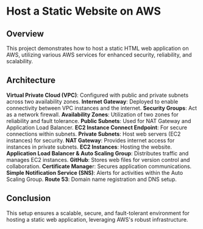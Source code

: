 # Host a Static Website on AWS

## Overview
This project demonstrates how to host a static HTML web application on AWS, utilizing various AWS services for enhanced security, reliability, and scalability.

## Architecture
**Virtual Private Cloud (VPC)**: Configured with public and private subnets across two availability zones.
**Internet Gateway**: Deployed to enable connectivity between VPC instances and the internet.
**Security Groups**: Act as a network firewall.
**Availability Zones**: Utilization of two zones for reliability and fault tolerance.
**Public Subnets**: Used for NAT Gateway and Application Load Balancer.
**EC2 Instance Connect Endpoint**: For secure connections within subnets.
**Private Subnets**: Host web servers (EC2 instances) for security.
**NAT Gateway**: Provides internet access for instances in private subnets.
**EC2 Instances**: Hosting the website.
**Application Load Balancer & Auto Scaling Group**: Distributes traffic and manages EC2 instances.
**GitHub**: Stores web files for version control and collaboration.
**Certificate Manage**r: Secures application communications.
**Simple Notification Service (SNS)**: Alerts for activities within the Auto Scaling Group.
**Route 53**: Domain name registration and DNS setup.

## Conclusion
This setup ensures a scalable, secure, and fault-tolerant environment for hosting a static web application, leveraging AWS's robust infrastructure.
